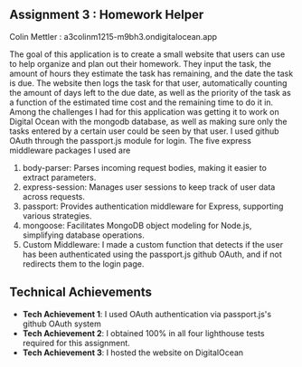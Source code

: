 ## Assignment 3 : Homework Helper

Colin Mettler : a3colinm1215-m9bh3.ondigitalocean.app

The goal of this application is to create a small website that users can use to help organize and plan out their homework. They input the task, the amount of hours they estimate the task has remaining, and the date the task is due. The website then logs the task for that user, automatically counting the amount of days left to the due date, as well as the priority of the task as a function of the estimated time cost and the remaining time to do it in. Among the challenges I had for this application was getting it to work on Digital Ocean with the mongodb database, as well as making sure only the tasks entered by a certain user could be seen by that user. I used github OAuth through the passport.js module for login. The five express middleware packages I used are 

1. body-parser: Parses incoming request bodies, making it easier to extract parameters.
2. express-session: Manages user sessions to keep track of user data across requests.
3. passport: Provides authentication middleware for Express, supporting various strategies.
4. mongoose: Facilitates MongoDB object modeling for Node.js, simplifying database operations.
5. Custom Middleware: I made a custom function that detects if the user has been authenticated using the passport.js github OAuth, and if not redirects them to the login page.

## Technical Achievements
- **Tech Achievement 1**: I used OAuth authentication via passport.js's github OAuth system
- **Tech Achievement 2**: I obtained 100% in all four lighthouse tests required for this assignment. 
- **Tech Achievement 3**: I hosted the website on DigitalOcean
